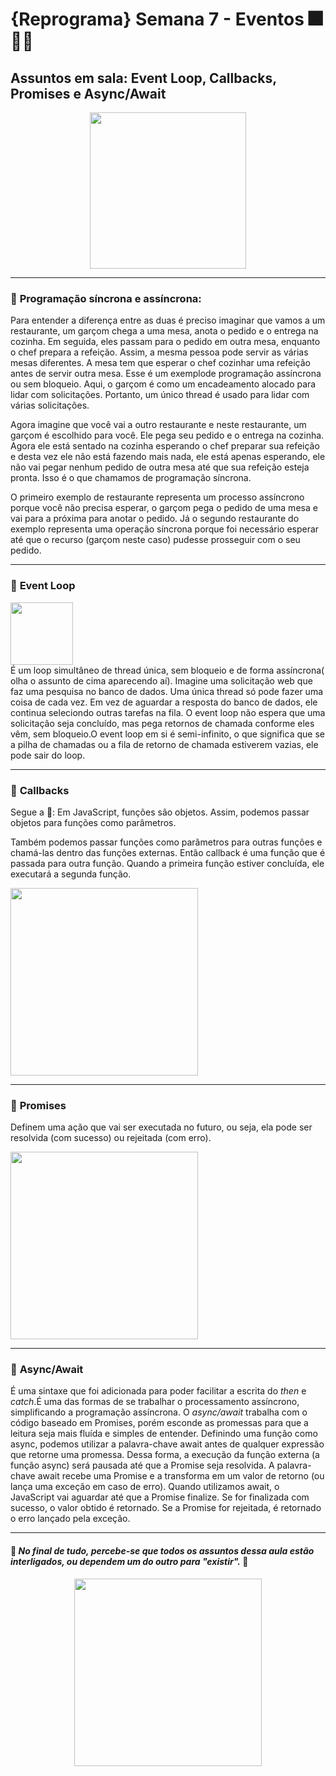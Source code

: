  
# **{Reprograma} Semana 7 - Eventos** 🎆🎇🚀

 ## Assuntos em sala: Event Loop, Callbacks, Promises e Async/Await
 <div align = center>
<img src="https://media.giphy.com/media/k9f7dOtHdqT7DQ2Wdb/giphy.gif" width="250px" />
</div>

----------
  
### 📝 **Programação síncrona e assíncrona:**
Para entender a diferença entre as duas é preciso imaginar que vamos a um restaurante, um garçom chega a uma mesa, anota o pedido e o entrega na cozinha. Em seguida, eles passam para o pedido em outra mesa, enquanto o chef prepara a refeição. Assim, a mesma pessoa pode servir as várias mesas diferentes. A mesa tem que esperar o chef cozinhar uma refeição antes de servir outra mesa. Esse é um exemplode programação assíncrona ou sem bloqueio. Aqui, o garçom é como um encadeamento alocado para lidar com solicitações. Portanto, um único thread é usado para lidar com várias solicitações.

Agora imagine que você vai a outro restaurante e neste restaurante, um garçom é escolhido para você. Ele pega seu pedido e o entrega na cozinha. Agora ele está sentado na cozinha esperando o chef preparar sua refeição e desta vez ele não está fazendo mais nada, ele está apenas esperando, ele não vai pegar nenhum pedido de outra mesa até que sua refeição esteja pronta. Isso é o que chamamos de programação síncrona. 

O primeiro exemplo de restaurante representa um processo assíncrono porque você não precisa esperar, o garçom pega o pedido de uma mesa e vai para a próxima para anotar o pedido. Já o segundo restaurante do exemplo representa uma operação síncrona porque foi necessário esperar até que o recurso (garçom neste caso) pudesse prosseguir com o seu pedido. 

----------

### 📝 **Event Loop**
<div>
<img src="https://media.giphy.com/media/xThuWu82QD3pj4wvEQ/giphy.gif" width="100px" />
</div>
É um loop simultâneo de thread única, sem bloqueio e de forma assíncrona( olha o assunto de cima aparecendo aí). Imagine uma solicitação web que faz uma pesquisa no banco de dados. Uma única thread só pode fazer uma coisa de cada vez. Em vez de aguardar a resposta do banco de dados, ele continua seleciondo outras tarefas na fila.  O event loop não espera que uma solicitação seja concluído, mas pega retornos de chamada conforme eles vêm, sem bloqueio.O event loop em si é semi-infinito, o que significa que se a pilha de chamadas ou a fila de retorno de chamada estiverem vazias, ele pode sair do loop. 

-------------


### 📝 **Callbacks**
Segue a 🧵: Em JavaScript, funções são objetos. Assim, podemos passar objetos para funções como parâmetros.

Também podemos passar funções como parâmetros para outras funções e chamá-las dentro das funções externas. Então callback é uma função que é passada para outra função. Quando a primeira função estiver concluída, ele executará a segunda função.
<div>
<img src="https://media.giphy.com/media/Q8OnVOm51ws5BotlE3/giphy.gif" width="300px" />
</div>

---------
### 📝 **Promises**
Definem uma ação que vai ser executada no futuro, ou seja, ela pode ser resolvida (com sucesso) ou rejeitada (com erro).
<div>
<img src="https://miro.medium.com/max/1400/1*3mkj8gsg3h2HjV17qV-fKQ.jpeg" width="300px" />
</div>

_________


### 📝 **Async/Await**
É uma sintaxe que foi adicionada para poder facilitar a escrita do _then_ e _catch_.É uma das formas de se trabalhar o processamento assíncrono, simplificando a programação assíncrona. O _async/await_ trabalha com o código baseado em Promises, porém esconde as promessas para que a leitura seja mais fluída e simples de entender.
Definindo uma função como async, podemos utilizar a palavra-chave await antes de qualquer expressão que retorne uma promessa. Dessa forma, a execução da função externa (a função async) será pausada até que a Promise seja resolvida.
A palavra-chave await recebe uma Promise e a transforma em um valor de retorno (ou lança uma exceção em caso de erro). Quando utilizamos await, o JavaScript vai aguardar até que a Promise finalize. Se for finalizada com sucesso, o valor obtido é retornado. Se a Promise for rejeitada, é retornado o erro lançado pela exceção.

-------


#### 🤯 _No final de tudo, percebe-se que todos os assuntos dessa aula estão interligados, ou dependem um do outro para "existir"._ 🚀
<div align=center>
<img src="https://media.giphy.com/media/l0HlEEwgZfgqfH70c/giphy.gif" width="300px" />
</div>








